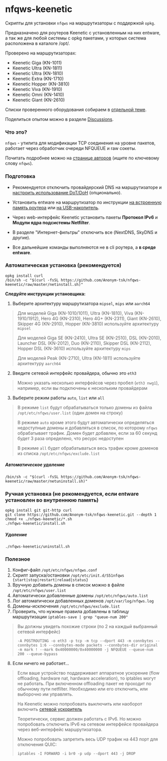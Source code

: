 # nfqws-keenetic

Скрипты для установки `nfqws` на маршрутизаторы с поддержкой `opkg`.

Предназначено для роутеров Keenetic с установленным на них entware, а так же для любой системы с opkg пакетами, у которых система расположена в каталоге /opt/.

Проверено на маршрутизаторах:

- Keenetic Giga (KN-1011)
- Keenetic Ultra (KN-1811)
- Keenetic Ultra (KN-1810)
- Keenetic Extra (KN-1710)
- Keenetic Hopper (KN-3810)
- Keenetic Viva (KN-1910)
- Keenetic Omni (KN-1410)
- Keenetic Giant (KN-2610)

Списки проверенного оборудования собираем в [отдельной теме](https://github.com/Anonym-tsk/nfqws-keenetic/discussions/1).

Поделиться опытом можно в разделе [Discussions](https://github.com/Anonym-tsk/nfqws-keenetic/discussions).

### Что это?

`nfqws` - утилита для модификации TCP соединения на уровне пакетов, работает через обработчик очереди NFQUEUE и raw сокеты.

Почитать подробнее можно на [странице авторов](https://github.com/bol-van/zapret) (ищите по ключевому слову `nfqws`).

### Подготовка

- Рекомендуется отключить провайдерский DNS на маршрутизаторе и [настроить использование DoT/DoH](https://help.keenetic.com/hc/ru/articles/360007687159) (опционально).

- Установить entware на маршрутизатор по инструкции [на встроенную память роутера](https://help.keenetic.com/hc/ru/articles/360021888880) или [на USB-накопитель](https://help.keenetic.com/hc/ru/articles/360021214160).

- Через web-интерфейс Keenetic установить пакеты **Протокол IPv6** и **Модули ядра подсистемы Netfilter**.

- В разделе "Интернет-фильтры" отключить все (NextDNS, SkyDNS и другие).

- Все дальнейшие команды выполняются не в cli роутера, а **в среде entware**.

### Автоматическая установка (рекомендуется)

```
opkg install curl
/bin/sh -c "$(curl -fsSL https://github.com/Anonym-tsk/nfqws-keenetic/raw/master/netinstall.sh)"
```

**Следуйте инструкции установщика:**

1. Выберите архитектуру маршрутизатора `mipsel`, `mips` или `aarch64`
> Для моделей Giga (KN-1010/1011), Ultra (KN-1810), Viva (KN-1910/1912), Hero 4G (KN-2310), Hero 4G+ (KN-2311), Giant (KN-2610), Skipper 4G (KN-2910), Hopper (KN-3810) используйте архитектуру `mipsel`
>
> Для моделей Giga SE (KN-2410), Ultra SE (KN-2510), DSL (KN-2010), Launcher DSL (KN-2012), Duo (KN-2110), Skipper DSL (KN-2112), Hopper DSL (KN-3610) используйте архитектуру `mips`
>
> Для моделей Peak (KN-2710), Ultra (KN-1811) используйте архитектуру `aarch64`
2. Введите сетевой интерфейс провайдера, обычно это `eth3`
> Можно указать несколько интерфейсов через пробел (`eth3 nwg1`), например, если вы подключены к нескольким провайдерам
3. Выберите режим работы `auto`, `list` или `all`
> В режиме `list` будут обрабатываться только домены из файла `/opt/etc/nfqws/user.list` (один домен на строку)
>
> В режиме `auto` кроме этого будут автоматически определяться недоступные домены и добавляться в список, по которому `nfqws` обрабатывает трафик. Домен будет добавлен, если за 60 секунд будет 3 раза определено, что ресурс недоступен
>
> В режиме `all` будет обрабатываться весь трафик кроме доменов из списка `/opt/etc/nfqws/exclude.list`

##### Автоматическое удаление

```
/bin/sh -c "$(curl -fsSL https://github.com/Anonym-tsk/nfqws-keenetic/raw/master/netuninstall.sh)"
```

### Ручная установка (не рекомендуется, если entware установлен во внутреннюю память)

```
opkg install git git-http curl
git clone https://github.com/Anonym-tsk/nfqws-keenetic.git --depth 1
chmod +x ./nfqws-keenetic/*.sh
./nfqws-keenetic/install.sh
```

##### Удаление

```
./nfqws-keenetic/uninstall.sh
```

### Полезное

1. Конфиг-файл `/opt/etc/nfqws/nfqws.conf`
2. Скрипт запуска/остановки `/opt/etc/init.d/S51nfqws {start|stop|restart|reload|status}`
3. Вручную добавить домены в список можно в файле `/opt/etc/nfqws/user.list`
4. Автоматически добавленные домены `/opt/etc/nfqws/auto.list`
5. Лог автоматически добавленных доменов `/opt/var/log/nfqws.log`
6. Домены-исключения `/opt/etc/nfqws/exclude.list`
7. Проверить, что нужные правила добавлены в таблицу маршрутизации `iptables-save | grep "queue-num 200"`
> Вы должны увидеть похожие строки (по 2 на каждый выбранный сетевой интерфейс)
> ```
> -A POSTROUTING -o eth3 -p tcp -m tcp --dport 443 -m connbytes --connbytes 1:6 --connbytes-mode packets --connbytes-dir original -m mark ! --mark 0x40000000/0x40000000 -j NFQUEUE --queue-num 200 --queue-bypass
> ```
8. Если ничего не работает...
> Если ваше устройство поддерживает аппаратное ускорение (flow offloading, hardware nat, hardware acceleration), то iptables могут не работать.
> При включенном offloading пакет не проходит по обычному пути netfilter.
> Необходимо или его отключить, или выборочно им управлять.
>
> На Keenetic можно попробовать выключить или наоборот включить [сетевой ускоритель](https://help.keenetic.com/hc/ru/articles/214470905)
> 
> Теоретически, сервис должен работать с IPv6.
> Но можно попробовать отключить IPv6 на сетевом интерфейсе провайдера через веб-интерфейс маршрутизатора.
> 
> Можно попробовать запретить весь UDP трафик на 443 порт для отключения QUIC:
> ```
> iptables -I FORWARD -i br0 -p udp --dport 443 -j DROP
> ```
